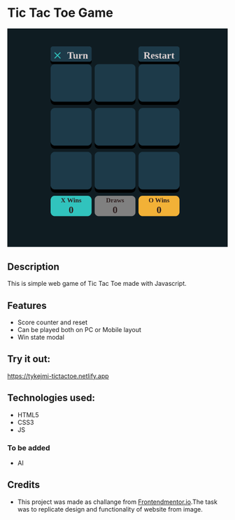 # Tic Tac Toe Game

![page-header](imgs/githubImg.png)

## Description 
This is simple web game of Tic Tac Toe made with Javascript. 

## Features
- Score counter and reset 
- Can be played both on PC or Mobile layout
- Win state modal

## Try it out: 
https://tykejmi-tictactoe.netlify.app

## Technologies used:
- HTML5
- CSS3
- JS

### To be added 
- AI

## Credits
- This project was made as challange from [Frontendmentor.io](https://www.frontendmentor.io/challenges/tic-tac-toe-game-Re7ZF_E2v).The task was to replicate design and functionality of website from image.
